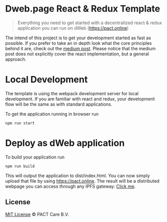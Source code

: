 # Dweb.page React & Redux Template

> Everything you need to get started with a decentralized react & redux application you can run on dWeb (https://pact.online)

The intend of this project is to get your development started as fast as possible. If you prefer to take an in depth look what the core principles behind it are, check out the [medium post](https://blog.florence.chat/tutorial-how-to-build-a-completely-free-dapp-11a4ddf5959c). Please notice that the medium post does not explicitly cover the react implementation, but a general approach.

# Local Development
The template is using the webpack development server for local development. If you are familiar with react and redux, your development flow will be the same as with standard applications.

To get the application running in browser run
```
npm run start
```


# Deploy as dWeb application
To build your application run
```
npm run build
```

This will output the application to dist/index.html. You can now simply upload that file by using https://pact.online. The result will be a distributed webpage you can access through any IPFS gateway: [Click me](https://pactcare.online/ipfs/QmUKeneFnubSzJmmq347mcZugxaeWqadkZMSjGhRJjT6z9).

## License

[MIT License](https://github.com/PACTCare/Dweb.React/blob/master/LICENSE) © PACT Care B.V.